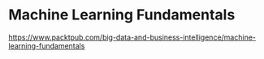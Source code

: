# Machine Learning Fundamentals
https://www.packtpub.com/big-data-and-business-intelligence/machine-learning-fundamentals
